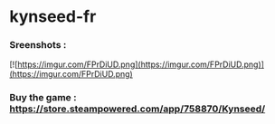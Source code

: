 # kynseed-fr

### Sreenshots :

[![https://imgur.com/FPrDiUD.png](https://imgur.com/FPrDiUD.png)](https://imgur.com/FPrDiUD.png)

### Buy the game : https://store.steampowered.com/app/758870/Kynseed/
